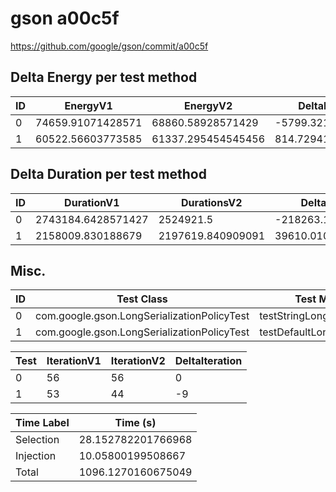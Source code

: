 # gson a00c5f


https://github.com/google/gson/commit/a00c5f



## Delta Energy per test method


| ID | EnergyV1 | EnergyV2 | DeltaEnergy | σ |
| --- | --- | --- | --- | --- |
| 0 | 74659.91071428571 | 68860.58928571429 | -5799.32142857142 | 59829.2239563925 | 51310.64954616313 |
| 1 | 60522.56603773585 | 61337.295454545456 | 814.729416809605 | 48866.400880363144 | 46472.35370214481 |

## Delta Duration per test method


| ID | DurationV1 | DurationsV2 | DeltaDuration |
| --- | --- | --- | --- |
| 0 | 2743184.6428571427 | 2524921.5 | -218263.14285714272 |
| 1 | 2158009.830188679 | 2197619.840909091 | 39610.01072041178 |

## Misc.

| ID | Test Class | Test Method |
| --- | --- | --- |
| 0 | com.google.gson.LongSerializationPolicyTest | testStringLongSerialization |
| 1 | com.google.gson.LongSerializationPolicyTest | testDefaultLongSerialization |




| Test | IterationV1 | IterationV2 | DeltaIteration |
| --- | --- | --- | --- |
| 0 | 56 | 56 | 0 |
| 1 | 53 | 44 | -9 |



| Time Label | Time (s) |
| --- | --- |
| Selection | 28.152782201766968 |
| Injection | 10.05800199508667 |
| Total | 1096.1270160675049 |


